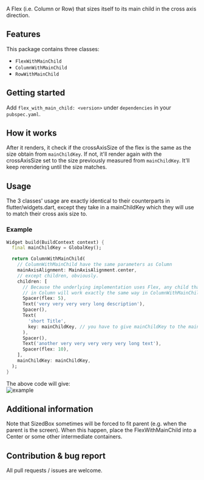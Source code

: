 <!-- 
This README describes the package. If you publish this package to pub.dev,
this README's contents appear on the landing page for your package.

For information about how to write a good package README, see the guide for
[writing package pages](https://dart.dev/guides/libraries/writing-package-pages). 

For general information about developing packages, see the Dart guide for
[creating packages](https://dart.dev/guides/libraries/create-library-packages)
and the Flutter guide for
[developing packages and plugins](https://flutter.dev/developing-packages). 
-->

A Flex (i.e. Column or Row) that sizes itself to its main child in the cross axis direction.

## Features

This package contains three classes:
 - `FlexWithMainChild`
 - `ColumnWithMainChild`
 - `RowWithMainChild`

## Getting started

Add `flex_with_main_child: <version>` under `dependencies` in your `pubspec.yaml`.

## How it works

After it renders, it check if the crossAxisSize of the flex is the same as the size obtain from `mainChildKey`. If not, it'll render again with the crossAxisSize set to the size previously measured from `mainChildKey`. It'll keep rerendering until the size matches.

## Usage

The 3 classes' usage are exactly identical to their counterparts in flutter/widgets.dart, except they take in a mainChildKey which they will use to match their cross axis size to.

### Example

```dart
Widget build(BuildContext context) {
  final mainChildKey = GlobalKey();

  return ColumnWithMainChild(
    // ColumnWithMainChild have the same parameters as Column
    mainAxisAlignment: MainAxisAlignment.center,
    // except children, obviously.
    children: [
      // Because the underlying implementation uses Flex, any child that work
      // in Column will work exactly the same way in ColumnWithMainChild.
      Spacer(flex: 5),
      Text('very very very very long description'),
      Spacer(),
      Text(
        'short Title',
        key: mainChildKey, // you have to give mainChildKey to the main child
      ),
      Spacer(),
      Text('another very very very very very long text'),
      Spacer(flex: 10),
    ],
    mainChildKey: mainChildKey,
  );
}
```

The above code will give:  
![example](https://raw.githubusercontent.com/chomosuke/flex_with_main_child/master/example.png)

## Additional information

Note that SizedBox sometimes will be forced to fit parent (e.g. when the parent is the screen). When this happen, place the FlexWithMainChild into a Center or some other intermediate containers. 

## Contribution & bug report

All pull requests / issues are welcome.
